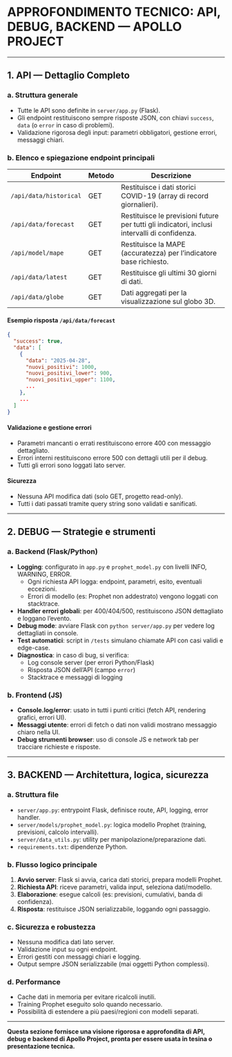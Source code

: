 # APPROFONDIMENTO TECNICO: API, DEBUG, BACKEND — APOLLO PROJECT

---

## 1. API — Dettaglio Completo

### a. Struttura generale
- Tutte le API sono definite in `server/app.py` (Flask).
- Gli endpoint restituiscono sempre risposte JSON, con chiavi `success`, `data` (o `error` in caso di problemi).
- Validazione rigorosa degli input: parametri obbligatori, gestione errori, messaggi chiari.

### b. Elenco e spiegazione endpoint principali

| Endpoint                        | Metodo | Descrizione                                                                                      |
|----------------------------------|--------|--------------------------------------------------------------------------------------------------|
| `/api/data/historical`           | GET    | Restituisce i dati storici COVID-19 (array di record giornalieri).                               |
| `/api/data/forecast`             | GET    | Restituisce le previsioni future per tutti gli indicatori, inclusi intervalli di confidenza.     |
| `/api/model/mape`                | GET    | Restituisce la MAPE (accuratezza) per l’indicatore base richiesto.                              |
| `/api/data/latest`               | GET    | Restituisce gli ultimi 30 giorni di dati.                                                        |
| `/api/data/globe`                | GET    | Dati aggregati per la visualizzazione sul globo 3D.                                              |

#### Esempio risposta `/api/data/forecast`
```json
{
  "success": true,
  "data": [
    {
      "data": "2025-04-28",
      "nuovi_positivi": 1000,
      "nuovi_positivi_lower": 900,
      "nuovi_positivi_upper": 1100,
      ...
    },
    ...
  ]
}
```

#### Validazione e gestione errori
- Parametri mancanti o errati restituiscono errore 400 con messaggio dettagliato.
- Errori interni restituiscono errore 500 con dettagli utili per il debug.
- Tutti gli errori sono loggati lato server.

#### Sicurezza
- Nessuna API modifica dati (solo GET, progetto read-only).
- Tutti i dati passati tramite query string sono validati e sanificati.

---

## 2. DEBUG — Strategie e strumenti

### a. Backend (Flask/Python)
- **Logging**: configurato in `app.py` e `prophet_model.py` con livelli INFO, WARNING, ERROR.
  - Ogni richiesta API logga: endpoint, parametri, esito, eventuali eccezioni.
  - Errori di modello (es: Prophet non addestrato) vengono loggati con stacktrace.
- **Handler errori globali**: per 400/404/500, restituiscono JSON dettagliato e loggano l’evento.
- **Debug mode**: avviare Flask con `python server/app.py` per vedere log dettagliati in console.
- **Test automatici**: script in `/tests` simulano chiamate API con casi validi e edge-case.
- **Diagnostica**: in caso di bug, si verifica:
  - Log console server (per errori Python/Flask)
  - Risposta JSON dell’API (campo `error`)
  - Stacktrace e messaggi di logging

### b. Frontend (JS)
- **Console.log/error**: usato in tutti i punti critici (fetch API, rendering grafici, errori UI).
- **Messaggi utente**: errori di fetch o dati non validi mostrano messaggio chiaro nella UI.
- **Debug strumenti browser**: uso di console JS e network tab per tracciare richieste e risposte.

---

## 3. BACKEND — Architettura, logica, sicurezza

### a. Struttura file
- `server/app.py`: entrypoint Flask, definisce route, API, logging, error handler.
- `server/models/prophet_model.py`: logica modello Prophet (training, previsioni, calcolo intervalli).
- `server/data_utils.py`: utility per manipolazione/preparazione dati.
- `requirements.txt`: dipendenze Python.

### b. Flusso logico principale
1. **Avvio server**: Flask si avvia, carica dati storici, prepara modelli Prophet.
2. **Richiesta API**: riceve parametri, valida input, seleziona dati/modello.
3. **Elaborazione**: esegue calcoli (es: previsioni, cumulativi, banda di confidenza).
4. **Risposta**: restituisce JSON serializzabile, loggando ogni passaggio.

### c. Sicurezza e robustezza
- Nessuna modifica dati lato server.
- Validazione input su ogni endpoint.
- Errori gestiti con messaggi chiari e logging.
- Output sempre JSON serializzabile (mai oggetti Python complessi).

### d. Performance
- Cache dati in memoria per evitare ricalcoli inutili.
- Training Prophet eseguito solo quando necessario.
- Possibilità di estendere a più paesi/regioni con modelli separati.

---

**Questa sezione fornisce una visione rigorosa e approfondita di API, debug e backend di Apollo Project, pronta per essere usata in tesina o presentazione tecnica.**
